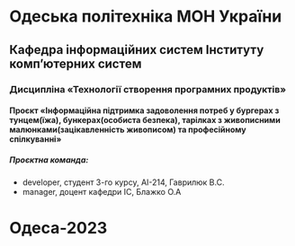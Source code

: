 # Одеська політехніка МОН України

## Кафедра інформаційних систем Інституту комп’ютерних систем

### Дисципліна «Технології створення програмних продуктів»

#### Проєкт «Інформаційна підтримка задоволення потреб у бургерах з тунцем(їжа), бункерах(особиста безпека), тарілках з живописними малюнками(зацікавленність живописом) та професійному спілкуванні»

##### Проєктна команда:
- developer, студент 3-го курсу, AI-214, Гаврилюк В.С.
- manager, доцент кафедри ІС, Блажко О.А

# Одеса-2023

